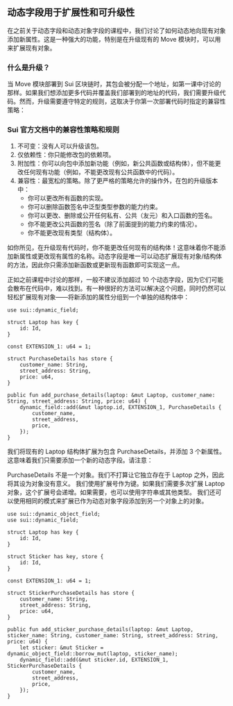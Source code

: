 ## 动态字段用于扩展性和可升级性

在之前关于动态字段和动态对象字段的课程中，我们讨论了如何动态地向现有对象添加新属性。这是一种强大的功能，特别是在升级现有的 Move 模块时，可以用来扩展现有对象。

### 什么是升级？
当 Move 模块部署到 Sui 区块链时，其包会被分配一个地址，如第一课中讨论的那样。如果我们想添加更多代码并覆盖我们部署到的地址的代码，我们需要升级代码。然而，升级需要遵守特定的规则，这取决于你第一次部署代码时指定的兼容性策略：

### Sui 官方文档中的兼容性策略和规则
1. 不可变：没有人可以升级该包。
2. 仅依赖性：你只能修改包的依赖项。
3. 附加性：你可以向包中添加新功能（例如，新公共函数或结构体），但不能更改任何现有功能（例如，不能更改现有公共函数中的代码）。
4. 兼容性：最宽松的策略。除了更严格的策略允许的操作外，在包的升级版本中：
    - 你可以更改所有函数的实现。
    - 你可以删除函数签名中泛型类型参数的能力约束。
    - 你可以更改、删除或公开任何私有、公共（友元）和入口函数的签名。
    - 你不能更改公共函数的签名（除了前面提到的能力约束的情况）。
    - 你不能更改现有类型（结构体）。

如你所见，在升级现有代码时，你不能更改任何现有的结构体！这意味着你不能添加新属性或更改现有属性的名称。动态字段是唯一可以动态扩展现有对象/结构体的方法，因此你只需添加新函数或更新现有函数即可实现这一点。

正如之前课程中讨论的那样，一般不建议添加超过 10 个动态字段，因为它们可能会散布在代码中，难以找到。有一种很好的方法可以解决这个问题，同时仍然可以轻松扩展现有对象——将新添加的属性分组到一个单独的结构体中：

```move
use sui::dynamic_field;

struct Laptop has key {
    id: Id,
}

const EXTENSION_1: u64 = 1;

struct PurchaseDetails has store {
    customer_name: String,
    street_address: String,
    price: u64,
}

public fun add_purchase_details(laptop: &mut Laptop, customer_name: String, street_address: String, price: u64) {
    dynamic_field::add(&mut laptop.id, EXTENSION_1, PurchaseDetails {
        customer_name,
        street_address,
        price,
    });
}
```

我们将现有的 Laptop 结构体扩展为包含 PurchaseDetails，并添加 3 个新属性。这意味着我们只需要添加一个新的动态字段。请注意：

PurchaseDetails 不是一个对象。我们不打算让它独立存在于 Laptop 之外，因此将其设为对象没有意义。
我们使用扩展号作为键。如果我们需要多次扩展 Laptop 对象，这个扩展号会递增。如果需要，也可以使用字符串或其他类型。
我们还可以使用相同的模式来扩展已作为动态对象字段添加到另一个对象上的对象。

```move
use sui::dynamic_object_field;
use sui::dynamic_field;

struct Laptop has key {
    id: Id,
}

struct Sticker has key, store {
    id: Id,
}

const EXTENSION_1: u64 = 1;

struct StickerPurchaseDetails has store {
    customer_name: String,
    street_address: String,
    price: u64,
}

public fun add_sticker_purchase_details(laptop: &mut Laptop, sticker_name: String, customer_name: String, street_address: String, price: u64) {
    let sticker: &mut Sticker = dynamic_object_field::borrow_mut(laptop, sticker_name);
    dynamic_field::add(&mut sticker.id, EXTENSION_1, StickerPurchaseDetails {
        customer_name,
        street_address,
        price,
    });
}
```
